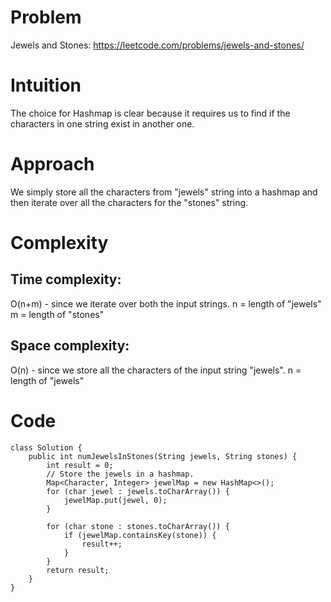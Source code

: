 # Problem
Jewels and Stones: https://leetcode.com/problems/jewels-and-stones/

# Intuition
<!-- Describe your first thoughts on how to solve this problem. -->
The choice for Hashmap is clear because it requires us to find if the characters in one string exist in another one.

# Approach
<!-- Describe your approach to solving the problem. -->
We simply store all the characters from "jewels" string into a hashmap and then iterate over all the characters for the "stones" string.

# Complexity
## Time complexity:
<!-- Add your time complexity here, e.g. $$O(n)$$ -->
O(n+m) - since we iterate over both the input strings. 
n = length of "jewels"
m = length of "stones"

## Space complexity:
<!-- Add your space complexity here, e.g. $$O(n)$$ -->
O(n) - since we store all the characters of the input string "jewels".
n = length of "jewels"

# Code
```
class Solution {
    public int numJewelsInStones(String jewels, String stones) {
        int result = 0;
        // Store the jewels in a hashmap.
        Map<Character, Integer> jewelMap = new HashMap<>();  
        for (char jewel : jewels.toCharArray()) {
            jewelMap.put(jewel, 0);
        }

        for (char stone : stones.toCharArray()) {
            if (jewelMap.containsKey(stone)) {
                result++;
            }
        }
        return result;
    }
}
```
